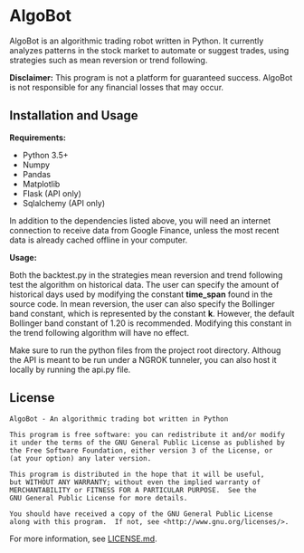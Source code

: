 # AlgoBot 

AlgoBot is an algorithmic trading robot written in Python. It currently analyzes patterns in the stock market to automate or suggest trades, using strategies such as mean reversion or trend following. 

**Disclaimer:** This program is not a platform for guaranteed success. AlgoBot is not responsible for any financial losses that may occur.



## Installation and Usage

**Requirements:**

 - Python 3.5+
 - Numpy 
 - Pandas
 - Matplotlib
 - Flask (API only)
 - Sqlalchemy (API only)
 
In addition to the dependencies listed above, you will need an internet connection to receive data from Google Finance, unless the most recent data is already cached offline in your computer.
 
**Usage:**

Both the backtest.py in the strategies mean reversion and trend following test the algorithm on historical data. The user can specify the amount of historical days used by modifying the constant **time_span** found in the source code. In mean reversion, the user can also specify the Bollinger band constant, which is represented by the constant **k**. However, the default Bollinger band constant of 1.20 is recommended. Modifying this constant in the trend following algorithm will have no effect.

Make sure to run the python files from the project root directory. Althoug the API is meant to be run under a NGROK tunneler, you can also host it locally by running the api.py file. 

## License

    AlgoBot - An algorithmic trading bot written in Python

    This program is free software: you can redistribute it and/or modify
    it under the terms of the GNU General Public License as published by
    the Free Software Foundation, either version 3 of the License, or
    (at your option) any later version.

    This program is distributed in the hope that it will be useful,
    but WITHOUT ANY WARRANTY; without even the implied warranty of
    MERCHANTABILITY or FITNESS FOR A PARTICULAR PURPOSE.  See the
    GNU General Public License for more details.

    You should have received a copy of the GNU General Public License
    along with this program.  If not, see <http://www.gnu.org/licenses/>.
    
For more information, see [LICENSE.md](https://github.com/Davarco/AlgoBot/blob/master/LICENSE.md).
